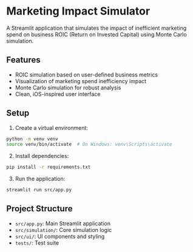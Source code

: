# Marketing Impact Simulator

A Streamlit application that simulates the impact of inefficient marketing spend on business ROIC (Return on Invested Capital) using Monte Carlo simulation.

## Features

- ROIC simulation based on user-defined business metrics
- Visualization of marketing spend inefficiency impact
- Monte Carlo simulation for robust analysis
- Clean, iOS-inspired user interface

## Setup

1. Create a virtual environment:
```bash
python -m venv venv
source venv/bin/activate  # On Windows: venv\Scripts\activate
```

2. Install dependencies:
```bash
pip install -r requirements.txt
```

3. Run the application:
```bash
streamlit run src/app.py
```

## Project Structure

- `src/app.py`: Main Streamlit application
- `src/simulation/`: Core simulation logic
- `src/ui/`: UI components and styling
- `tests/`: Test suite 
